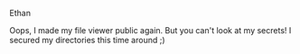 Ethan

Oops, I made my file viewer public again. But you can't look at my secrets! I secured my directories this time around ;)

